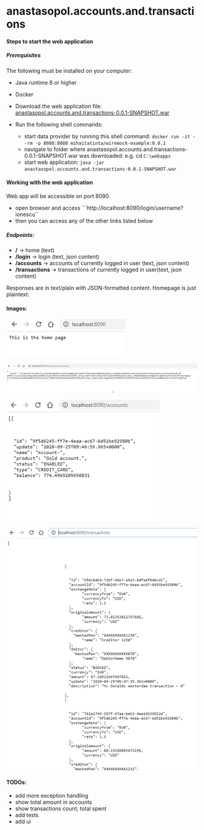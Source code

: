 # anastasopol.accounts.and.transactions

<h4> Steps to start the web application </h4>

<h5>Prerequisites</h5>

The following must be installed on your computer:
* Java runtime 8 or higher
* Docker


* Download the web application file: [anastasopol.accounts.and.transactions-0.0.1-SNAPSHOT.war](https://github.com/alex-anastasopol/anastasopol.accounts.and.transactions/blob/master/release/anastasopol.accounts.and.transactions-0.0.1-SNAPSHOT.war) 

* Run the following shell commands:
  * start data provider by running this shell command: ```docker run -it --rm -p 8080:8080 mihaitatinta/wiremock-example:0.0.1```
  * navigate to folder where anastasopol.accounts.and.transactions-0.0.1-SNAPSHOT.war was downloaded: e.g. cd ```C:\webapps```
  * start web application: ```java -jar anastasopol.accounts.and.transactions-0.0.1-SNAPSHOT.war```



<h4> Working with the web application </h4>

Web app will be accessible on port 8090.

* open browser and access ```http://localhost:8090/login/username?ionescu``
* then you can access any of the other links listed below


<h5>Endpoints:</h5>

* __/__ -> home (text)
* __/login__ -> login (text, json content)
* __/accounts__ -> accounts of currently logged in user (text, json content)
* __/transactions__ ->  transactions of currently logged in user(text, json content)

Responses are in text/plain with JSON-formatted content. Homepage is just plaintext.



<h4> Images:</h4>

![Image of homepage](https://github.com/alex-anastasopol/anastasopol.accounts.and.transactions/blob/master/readme_images/homepage.png)

![Image of login page](https://github.com/alex-anastasopol/anastasopol.accounts.and.transactions/blob/master/readme_images/login.png)

![Image of accounts page](https://github.com/alex-anastasopol/anastasopol.accounts.and.transactions/blob/master/readme_images/accounts.png)

![Image of transactions page](https://github.com/alex-anastasopol/anastasopol.accounts.and.transactions/blob/master/readme_images/transactions.png)

<h4>TODOs:</h4>

* add more exception handling
* show total amount in accounts
* show transactions count, total spent
* add tests
* add ui


